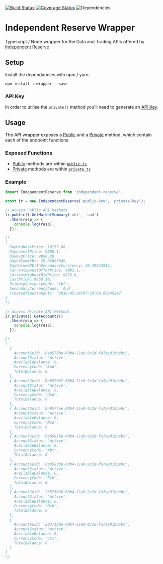 [![Build Status](https://travis-ci.org/sketchthat/independentreserve.svg?branch=master)](https://travis-ci.org/sketchthat/independentreserve) [![Coverage Status](https://coveralls.io/repos/github/sketchthat/independentreserve/badge.svg?branch=master)](https://coveralls.io/github/sketchthat/independentreserve?branch=master)
![Dependencies](https://david-dm.org/sketchthat/independentreserve.svg)

# Independent Reserve Wrapper

Typescript / Node wrapper for the Data and Trading APIs offered by [Independent Reserve](https://www.independentreserve.com)

## Setup

Install the dependancies with npm / yarn.

```
npm install irwrapper --save
```

### API Key

In order to utilise the `private()` method you'll need to generate an [API Key](https://www.independentreserve.com/API#authentication).

## Usage

The API wrapper exposes a [Public](https://www.independentreserve.com/API#public) and a [Private](https://www.independentreserve.com/API#private) method, which contain each of the endpoint functions.

### Exposed Functions
- [Public](https://github.com/sketchthat/independentreserve/wiki/Public-Methods) methods are within [`public.ts`](https://github.com/sketchthat/independentreserve/blob/master/src/public.ts)
- [Private](https://github.com/sketchthat/independentreserve/wiki/Private-Methods) methods are within [`private.ts`](https://github.com/sketchthat/independentreserve/blob/master/src/private.ts)

### Example

```typescript
import IndependentReserve from 'independent-reserve';

const ir = new IndependentReserve('public-key', 'private-key');

// Access Public API Methods
ir.public().GetMarketSummary('xbt', 'aud')
  .then(resp => {
    console.log(resp);
  });

/*
{
  DayHighestPrice: 10157.08,
  DayLowestPrice: 9800.1,
  DayAvgPrice: 9950.28,
  DayVolumeXbt: 29.02665049,
  DayVolumeXbtInSecondaryCurrrency: 28.29342014,
  CurrentLowestOfferPrice: 9993.1,
  CurrentHighestBidPrice: 9875.6,
  LastPrice: 9958.18,
  PrimaryCurrencyCode: 'Xbt',
  SecondaryCurrencyCode: 'Aud',
  CreatedTimestampUtc: '2018-05-26T07:10:09.6594524Z'
}
*/

// Access Private API Methods
ir.private().GetAccounts()
  .then(resp => {
    console.log(resp);
  });

/*
[
  {
    AccountGuid: '0a0578ba-60b4-11e8-9c2d-fa7ae01bbebc',
    AccountStatus: 'Active',
    AvailableBalance: 0,
    CurrencyCode: 'Aud',
    TotalBalance: 0
  },
  { AccountGuid: '0a057b62-60b4-11e8-9c2d-fa7ae01bbebc',
    AccountStatus: 'Active',
    AvailableBalance: 0,
    CurrencyCode: 'Usd',
    TotalBalance: 0
  },
  { AccountGuid: '0a057fae-60b4-11e8-9c2d-fa7ae01bbebc',
    AccountStatus: 'Active',
    AvailableBalance: 0,
    CurrencyCode: 'Nzd',
    TotalBalance: 0
  },
  { AccountGuid: '0a0581b6-60b4-11e8-9c2d-fa7ae01bbebc',
    AccountStatus: 'Active',
    AvailableBalance: 0,
    CurrencyCode: 'Xbt',
    TotalBalance: 0
  },
  { AccountGuid: '0a058300-60b4-11e8-9c2d-fa7ae01bbebc',
    AccountStatus: 'Active',
    AvailableBalance: 0,
    CurrencyCode: 'Eth',
    TotalBalance: 0
  },
  { AccountGuid: '20371896-60b4-11e8-9c2d-fa7ae01bbebc',
    AccountStatus: 'Active',
    AvailableBalance: 0,
    CurrencyCode: 'Bch',
    TotalBalance: 0
  },
  {
    AccountGuid: '20371bde-60b4-11e8-9c2d-fa7ae01bbebc',
    AccountStatus: 'Active',
    AvailableBalance: 0,
    CurrencyCode: 'Ltc',
    TotalBalance: 0
  }
]
*/
```


